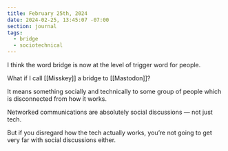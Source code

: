 ```yaml
---
title: February 25th, 2024
date: 2024-02-25, 13:45:07 -07:00
section: journal
tags:
  - bridge
  - sociotechnical
---
```

I think the word bridge is now at the level of trigger word for people.

What if I call [[Misskey]] a bridge to [[Mastodon]]? 

It means something socially and technically to some group of people which is disconnected from how it works. 

Networked communications are absolutely social discussions — not just tech. 

But if you disregard how the tech actually works, you’re not going to get very far with social discussions either.
